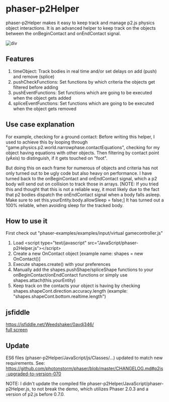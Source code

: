 # phaser-p2Helper

phaser-p2Helper makes it easy to keep track and manage p2.js physics object interactions. It is an advanced helper to keep track on the objects between the onBeginContact and onEndContact signal.

![div](https://raw.github.com/Weedshaker/phaser-p2Helper/master/img/screenShot1_20151125.jpg)

## Features

1. timeObject: Track bodies in real time and/or set delays on add (push) and remove (splice)
2. pushCheckFunctions: Set functions by which criteria the objects get filtered before adding
3. pushEventFunctions: Set functions which are going to be executed when the object gets added
4. spliceEventFunctions: Set functions which are going to be executed when the object gets removed

## Use case explanation

For example, checking for a ground contact: Before writing this helper, I used to achieve this by looping through "game.physics.p2.world.narrowphase.contactEquations", checking for my object having equations with other objects. Then filtering by contact point (yAxis) to distinguish, if it gets touched on "foot".

But doing this on each frame for numerous of objects and criteria has not only turned out to be ugly code but also heavy on performance. I have turned back to the onBeginContact and onEndContact signal, which a p2 body will send out on collision to track those in arrays.
[NOTE: If you tried this and thought that this is not a reliable way, it most likely due to the fact that p2 bodies dispatch the onEndContact signal when a body falls asleep. Make sure to set this.yourEntity.body.allowSleep = false;]
It has turned out a 100% reliable, when avoiding sleep for the tracked body.

## How to use it

First check out "phaser-examples/examples/input/virtual gamecontroller.js"

1. Load &lt;script type=&quot;text/javascript&quot; src=&quot;JavaScript/phaser-p2Helper.js&quot;&gt;&lt;/script&gt;
2. Create a new OnContact object [example name: shapes = new OnContact()]
3. Execute shapes.create() with your preferences
4. Manually add the shapes.pushShape/spliceShape functions to your onBeginContact/onEndContact functions or simply use shapes.attach(this.yourEntity)
5. Keep track on the contacts your object is having by checking shapes.shapeCont.direction.accuracy.length (example: "shapes.shapeCont.bottom.realtime.length")

## jsfiddle

<a href="https://jsfiddle.net/Weedshaker/0avdj346/" target="_blank">https://jsfiddle.net/Weedshaker/0avdj346/</a><br>
<a href="https://jsfiddle.net/Weedshaker/0avdj346/embedded/result/" target="_blank">full screen</a>

## Update

ES6 files (phaser-p2Helper/JavaScript/js/Classes/...) updated to match new requirements. See: https://github.com/photonstorm/phaser/blob/master/CHANGELOG.md#p2js-upgraded-to-version-070

NOTE: I didn't update the compiled file phaser-p2Helper/JavaScript/phaser-p2Helper.js, to not break the demo, which utilizes Phaser 2.0.3 and a version of p2.js before 0.7.0.

